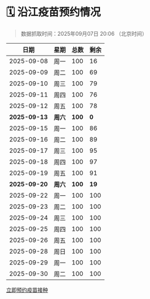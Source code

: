 # 🗓️ 沿江疫苗预约情况

> 数据抓取时间：2025年09月07日 20:06 （北京时间）

| 日期 | 星期 | 总数 | 剩余 |
|------|------|------|------|
| 2025-09-08 | 周一 | 100 | 16 |
| 2025-09-09 | 周二 | 100 | 69 |
| 2025-09-10 | 周三 | 100 | 79 |
| 2025-09-11 | 周四 | 100 | 76 |
| 2025-09-12 | 周五 | 100 | 78 |
| **2025-09-13** | **周六** | **100** | **0** |
| 2025-09-15 | 周一 | 100 | 86 |
| 2025-09-16 | 周二 | 100 | 89 |
| 2025-09-17 | 周三 | 100 | 95 |
| 2025-09-18 | 周四 | 100 | 97 |
| 2025-09-19 | 周五 | 100 | 91 |
| **2025-09-20** | **周六** | **100** | **19** |
| 2025-09-22 | 周一 | 100 | 100 |
| 2025-09-23 | 周二 | 100 | 100 |
| 2025-09-24 | 周三 | 100 | 100 |
| 2025-09-25 | 周四 | 100 | 100 |
| 2025-09-26 | 周五 | 100 | 100 |
| 2025-09-28 | 周日 | 100 | 100 |
| 2025-09-29 | 周一 | 100 | 100 |
| 2025-09-30 | 周二 | 100 | 100 |


<div class="button-container">
<a class="btn" href="http://yfzweb.ishequ.net/#/login" target="_blank">立即预约疫苗接种</a>
</div>
